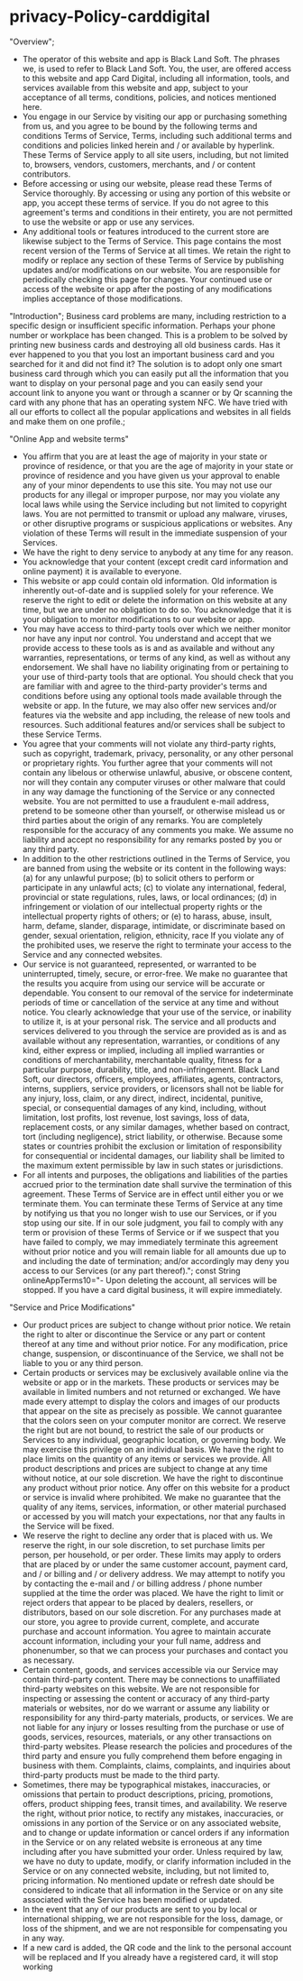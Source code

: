 # privacy-Policy-carddigital


"Overview";
- The operator of this website and app is Black Land Soft. The phrases we, is used to refer to Black Land Soft. You, the user, are offered access to this website and app Card Digital, including all information, tools, and services available from this website and app, subject to your acceptance of all terms, conditions, policies, and notices mentioned here.
- You engage in our Service by visiting our app or purchasing something from us, and you agree to be bound by the following terms and conditions Terms of Service, Terms, including such additional terms and conditions and policies linked herein and / or available by hyperlink. These Terms of Service apply to all site users, including, but not limited to, browsers, vendors, customers, merchants, and / or content contributors.
- Before accessing or using our website, please read these Terms of Service thoroughly. By accessing or using any portion of this website or app, you accept these terms of service. If you do not agree to this agreement's terms and conditions in their entirety, you are not permitted to use the website or app or use any services.
- Any additional tools or features introduced to the current store are likewise subject to the Terms of Service. This page contains the most recent version of the Terms of Service at all times. We retain the right to modify or replace any section of these Terms of Service by publishing updates and/or modifications on our website. You are responsible for periodically checking this page for changes. Your continued use or access of the website or app after the posting of any modifications implies acceptance of those modifications.

"Introduction";
Business card problems are many, including restriction to a specific design or insufficient specific information. Perhaps your phone number or workplace has been changed. This is a problem to be solved by printing new business cards and destroying all old business cards. Has it ever happened to you that you lost an important business card and you searched for it and did not find it? The solution is to adopt only one smart business card through which you can easily put all the information that you want to display on your personal page and you can easily send your account link to anyone you want or through a scanner or by Qr scanning the card with any phone that has an operating system NFC. We have tried with all our efforts to collect all the popular applications and websites in all fields and make them on one profile.;

"Online App and website terms"
- You affirm that you are at least the age of majority in your state or province of residence, or that you are the age of majority in your state or province of residence and you have given us your approval to enable any of your minor dependents to use this site. You may not use our products for any illegal or improper purpose, nor may you violate any local laws while using the Service including but not limited to copyright laws. You are not permitted to transmit or upload any malware, viruses, or other disruptive programs or suspicious applications or websites. Any violation of these Terms will result in the immediate suspension of your Services.
- We have the right to deny service to anybody at any time for any reason.
- You acknowledge that your content (except credit card information and online payment) it is available to everyone.
- This website or app could contain old information. Old information is inherently out-of-date and is supplied solely for your reference. We reserve the right to edit or delete the information on this website at any time, but we are under no obligation to do so. You acknowledge that it is your obligation to monitor modifications to our website or app.
- You may have access to third-party tools over which we neither monitor nor have any input nor control. You understand and accept that we provide access to these tools as is and as available and without any warranties, representations, or terms of any kind, as well as without any endorsement. We shall have no liability originating from or pertaining to your use of third-party tools that are optional. You should check that you are familiar with and agree to the third-party provider's terms and conditions before using any optional tools made available through the website or app. In the future, we may also offer new services and/or features via the website and app including, the release of new tools and resources. Such additional features and/or services shall be subject to these Service Terms.
- You agree that your comments will not violate any third-party rights, such as copyright, trademark, privacy, personality, or any other personal or proprietary rights. You further agree that your comments will not contain any libelous or otherwise unlawful, abusive, or obscene content, nor will they contain any computer viruses or other malware that could in any way damage the functioning of the Service or any connected website. You are not permitted to use a fraudulent e-mail address, pretend to be someone other than yourself, or otherwise mislead us or third parties about the origin of any remarks. You are completely responsible for the accuracy of any comments you make. We assume no liability and accept no responsibility for any remarks posted by you or any third party.
- In addition to the other restrictions outlined in the Terms of Service, you are banned from using the website or its content in the following ways: (a) for any unlawful purpose; (b) to solicit others to perform or participate in any unlawful acts; (c) to violate any international, federal, provincial or state regulations, rules, laws, or local ordinances; (d) in infringement or violation of our intellectual property rights or the intellectual property rights of others; or (e) to harass, abuse, insult, harm, defame, slander, disparage, intimidate, or discriminate based on gender, sexual orientation, religion, ethnicity, race If you violate any of the prohibited uses, we reserve the right to terminate your access to the Service and any connected websites.
- Our service is not guaranteed, represented, or warranted to be uninterrupted, timely, secure, or error-free. We make no guarantee that the results you acquire from using our service will be accurate or dependable. You consent to our removal of the service for indeterminate periods of time or cancellation of the service at any time and without notice. You clearly acknowledge that your use of the service, or inability to utilize it, is at your personal risk. The service and all products and services delivered to you through the service are provided as is and as available without any representation, warranties, or conditions of any kind, either express or implied, including all implied warranties or conditions of merchantability, merchantable quality, fitness for a particular purpose, durability, title, and non-infringement. Black Land Soft, our directors, officers, employees, affiliates, agents, contractors, interns, suppliers, service providers, or licensors shall not be liable for any injury, loss, claim, or any direct, indirect, incidental, punitive, special, or consequential damages of any kind, including, without limitation, lost profits, lost revenue, lost savings, loss of data, replacement costs, or any similar damages, whether based on contract, tort (including negligence), strict liability, or otherwise. Because some states or countries prohibit the exclusion or limitation of responsibility for consequential or incidental damages, our liability shall be limited to the maximum extent permissible by law in such states or jurisdictions.
- For all intents and purposes, the obligations and liabilities of the parties accrued prior to the termination date shall survive the termination of this agreement. These Terms of Service are in effect until either you or we terminate them. You can terminate these Terms of Service at any time by notifying us that you no longer wish to use our Services, or if you stop using our site. If in our sole judgment, you fail to comply with any term or provision of these Terms of Service or if we suspect that you have failed to comply, we may immediately terminate this agreement without prior notice and you will remain liable for all amounts due up to and including the date of termination; and/or accordingly may deny you access to our Services (or any part thereof).";
const String onlineAppTerms10="- Upon deleting the account, all services will be stopped. If you have a card digital business, it will expire immediately.



"Service and Price Modifications"
- Our product prices are subject to change without prior notice. We retain the right to alter or discontinue the Service or any part or content thereof at any time and without prior notice. For any modification, price change, suspension, or discontinuance of the Service, we shall not be liable to you or any third person.
- Certain products or services may be exclusively available online via the website or app or in the markets. These products or services may be available in limited numbers and not returned or exchanged. We have made every attempt to display the colors and images of our products that appear on the site as precisely as possible. We cannot guarantee that the colors seen on your computer monitor are correct. We reserve the right but are not bound, to restrict the sale of our products or Services to any individual, geographic location, or governing body. We may exercise this privilege on an individual basis. We have the right to place limits on the quantity of any items or services we provide. All product descriptions and prices are subject to change at any time without notice, at our sole discretion. We have the right to discontinue any product without prior notice. Any offer on this website for a product or service is invalid where prohibited. We make no guarantee that the quality of any items, services, information, or other material purchased or accessed by you will match your expectations, nor that any faults in the Service will be fixed.
- We reserve the right to decline any order that is placed with us. We reserve the right, in our sole discretion, to set purchase limits per person, per household, or per order. These limits may apply to orders that are placed by or under the same customer account, payment card, and / or billing and / or delivery address. We may attempt to notify you by contacting the e-mail and / or billing address / phone number supplied at the time the order was placed. We have the right to limit or reject orders that appear to be placed by dealers, resellers, or distributors, based on our sole discretion. For any purchases made at our store, you agree to provide current, complete, and accurate purchase and account information. You agree to maintain accurate account information, including your your full name, address and phonenumber, so that we can process your purchases and contact you as necessary.
- Certain content, goods, and services accessible via our Service may contain third-party content. There may be connections to unaffiliated third-party websites on this website. We are not responsible for inspecting or assessing the content or accuracy of any third-party materials or websites, nor do we warrant or assume any liability or responsibility for any third-party materials, products, or services. We are not liable for any injury or losses resulting from the purchase or use of goods, services, resources, materials, or any other transactions on third-party websites. Please research the policies and procedures of the third party and ensure you fully comprehend them before engaging in business with them. Complaints, claims, complaints, and inquiries about third-party products must be made to the third party.
- Sometimes, there may be typographical mistakes, inaccuracies, or omissions that pertain to product descriptions, pricing, promotions, offers, product shipping fees, transit times, and availability. We reserve the right, without prior notice, to rectify any mistakes, inaccuracies, or omissions in any portion of the Service or on any associated website, and to change or update information or cancel orders if any information in the Service or on any related website is erroneous at any time including after you have submitted your order. Unless required by law, we have no duty to update, modify, or clarify information included in the Service or on any connected website, including, but not limited to, pricing information. No mentioned update or refresh date should be considered to indicate that all information in the Service or on any site associated with the Service has been modified or updated.
- In the event that any of our products are sent to you by local or international shipping, we are not responsible for the loss, damage, or loss of the shipment, and we are not responsible for compensating you in any way.
- If a new card is added, the QR code and the link to the personal account will be replaced and If you already have a registered card, it will stop working
